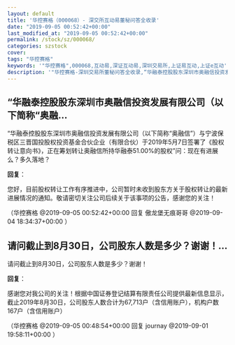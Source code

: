```yaml
---
layout: default
title: '华控赛格（000068）- 深交所互动易董秘问答全收录'
date: "2019-09-05 00:52:42+00:00"
last_modified_at: "2019-09-05 00:52:42+00:00"
permalink: /stock/sz/000068/
categories: szstock
cover: 
tags: "华控赛格"
keywords: '"华控赛格",000068,互动易,深证互动易,深圳交易所,上证易互动,上证e互动'
description: '"华控赛格-深圳交易所董秘问答全收录,“华融泰控股股东深圳市奥融信投资发展有限公司（以下简称“奥融信”）与宁波保税区三晋国投股权投资基金合伙企业（有限合伙）于2019年5月7日签署了《股权转让意向书》，正在筹划转让奥融信所持华融泰51.00%的股权”问：现在有进展么？多久落地？"'
---
```


## “华融泰控股股东深圳市奥融信投资发展有限公司（以下简称“奥融...

“华融泰控股股东深圳市奥融信投资发展有限公司（以下简称“奥融信”）与宁波保税区三晋国投股权投资基金合伙企业（有限合伙）于2019年5月7日签署了《股权转让意向书》，正在筹划转让奥融信所持华融泰51.00%的股权”问：现在有进展么？多久落地？

**回复**：

您好，目前股权转让工作有序推进中，公司暂时未收到股东方关于股权转让的最新进展情况的通知。敬请密切关注公司后续关于该事项的公告，感谢您的关注！ 

（华控赛格  @2019-09-05 00:52:42+00:00 回复 傲龙堡无痕哥哥  @2019-09-04 18:34:37+00:00 ）

## 请问截止到8月30日，公司股东人数是多少？谢谢！...

请问截止到8月30日，公司股东人数是多少？谢谢！

**回复**：

感谢您对我公司的关注！根据中国证券登记结算有限责任公司提供最新信息显示，截止2019年8月30日，公司股东人数合计为67,713户（含信用账户），机构户数167户（含信用账户） 

（华控赛格  @2019-09-05 00:48:54+00:00 回复 journay  @2019-09-01 19:58:11+00:00 ）

